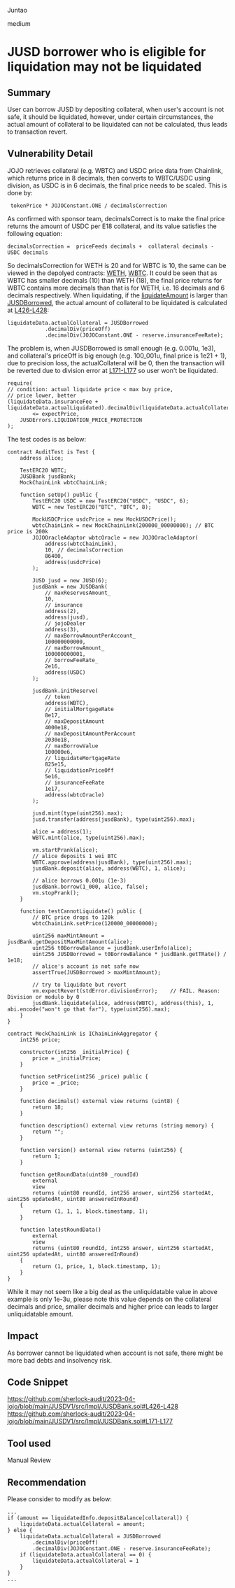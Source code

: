 Juntao

medium

# JUSD borrower who is eligible for liquidation may not be liquidated

## Summary
User can borrow JUSD by depositing collateral, when user's account is not safe, it should be liquidated, however, under certain circumstances,  the actual amount of collateral to be liquidated can not be calculated, thus leads to transaction revert.

## Vulnerability Detail
JOJO retrieves collateral (e.g. WBTC) and USDC price data from Chainlink, which returns price in 8 decimals, then converts to WBTC/USDC using division, as USDC is in 6 decimals, the final price needs to be scaled. This is done by:
```solidity
 tokenPrice * JOJOConstant.ONE / decimalsCorrection
```
As confirmed with sponsor team, decimalsCorrect is to make the final price returns the amount of USDC per E18 collateral,  and its value satisfies the following equation:
```solidity
decimalsCorrection =  priceFeeds decimals +  collateral decimals - USDC decimals
```
So decimalsCorrection for WETH is 20 and for WBTC is 10, the same can be viewed in the depolyed contracts: [WETH](0x9c16d4edfc422ed652642b292911be7f91f0dfd7), [WBTC](0x1c57d02febcd84514ec03559cfefea85df078332). It could be seen that as WBTC has smaller decimals (10) than WETH (18), the final price returns for WBTC contains more decimals than that is for WETH, i.e. 16 decimals and 6 decimals respectively.
When liquidating, if the [liquidateAmount](https://github.com/sherlock-audit/2023-04-jojo/blob/main/JUSDV1/src/Impl/JUSDBank.sol#L400-L402) is larger than [JUSDBorrowed](https://github.com/sherlock-audit/2023-04-jojo/blob/main/JUSDV1/src/Impl/JUSDBank.sol#L403), the actual amount of collateral to be liquidated is calculated at [L426-L428](https://github.com/sherlock-audit/2023-04-jojo/blob/main/JUSDV1/src/Impl/JUSDBank.sol#L426-L428):
```solidity
liquidateData.actualCollateral = JUSDBorrowed
            .decimalDiv(priceOff)
            .decimalDiv(JOJOConstant.ONE - reserve.insuranceFeeRate);
```
The problem is, when JUSDBorrowed is small enough (e.g. 0.001u, 1e3), and collateral's priceOff is big enough (e.g. 100_001u, final price is 1e21 + 1), due to precision loss, the actualCollateral will be 0, then the transaction will be reverted due to division error at [L171-L177](https://github.com/sherlock-audit/2023-04-jojo/blob/main/JUSDV1/src/Impl/JUSDBank.sol#L171-L177) so user won't be liquidated.
```solidity
require(
// condition: actual liquidate price < max buy price,
// price lower, better
(liquidateData.insuranceFee + liquidateData.actualLiquidated).decimalDiv(liquidateData.actualCollateral)
        <= expectPrice,
    JUSDErrors.LIQUIDATION_PRICE_PROTECTION
);
```
The test codes is as below:
```solidity
contract AuditTest is Test {
    address alice;

    TestERC20 WBTC;
    JUSDBank jusdBank;
    MockChainLink wbtcChainLink;
    
    function setUp() public {
        TestERC20 USDC = new TestERC20("USDC", "USDC", 6);
        WBTC = new TestERC20("BTC", "BTC", 8);

        MockUSDCPrice usdcPrice = new MockUSDCPrice();
        wbtcChainLink = new MockChainLink(200000_00000000); // BTC price is 200k
        JOJOOracleAdaptor wbtcOracle = new JOJOOracleAdaptor(
            address(wbtcChainLink),
            10, // decimalsCorrection
            86400,
            address(usdcPrice)
        );

        JUSD jusd = new JUSD(6);
        jusdBank = new JUSDBank( 
            // maxReservesAmount_
            10,
            // insurance
            address(2),
            address(jusd),
            // jojoDealer
            address(3),
            // maxBorrowAmountPerAccount_
            100000000000,
            // maxBorrowAmount_
            100000000001,
            // borrowFeeRate_
            2e16,
            address(USDC)
        );

        jusdBank.initReserve(
            // token
            address(WBTC),
            // initialMortgageRate
            8e17,
            // maxDepositAmount
            4000e18,
            // maxDepositAmountPerAccount
            2030e18,
            // maxBorrowValue
            100000e6,
            // liquidateMortgageRate
            825e15,
            // liquidationPriceOff
            5e16,
            // insuranceFeeRate
            1e17,
            address(wbtcOracle)
        );

        jusd.mint(type(uint256).max);
        jusd.transfer(address(jusdBank), type(uint256).max);

        alice = address(1);
        WBTC.mint(alice, type(uint256).max);

        vm.startPrank(alice);
        // alice deposits 1 wei BTC
        WBTC.approve(address(jusdBank), type(uint256).max);
        jusdBank.deposit(alice, address(WBTC), 1, alice);

        // alice borrows 0.001u (1e-3)
        jusdBank.borrow(1_000, alice, false);
        vm.stopPrank();
    }

    function testCannotLiquidate() public {
        // BTC price drops to 120k
        wbtcChainLink.setPrice(120000_00000000);

        uint256 maxMintAmount = jusdBank.getDepositMaxMintAmount(alice);
        uint256 t0BorrowBalance = jusdBank.userInfo(alice);
        uint256 JUSDBorrowed = t0BorrowBalance * jusdBank.getTRate() / 1e18;
        // alice's account is not safe now
        assertTrue(JUSDBorrowed > maxMintAmount);

        // try to liquidate but revert
        vm.expectRevert(stdError.divisionError);    // FAIL. Reason: Division or modulo by 0
        jusdBank.liquidate(alice, address(WBTC), address(this), 1, abi.encode("won't go that far"), type(uint256).max);
    }
}

contract MockChainLink is IChainLinkAggregator {
    int256 price;

    constructor(int256 _initialPrice) {
        price = _initialPrice;
    }

    function setPrice(int256 _price) public {
        price = _price;
    }

    function decimals() external view returns (uint8) {
        return 18;
    }

    function description() external view returns (string memory) {
        return "";
    }

    function version() external view returns (uint256) {
        return 1;
    }
    
    function getRoundData(uint80 _roundId)
        external
        view
        returns (uint80 roundId, int256 answer, uint256 startedAt, uint256 updatedAt, uint80 answeredInRound)
    {
        return (1, 1, 1, block.timestamp, 1);
    }

    function latestRoundData()
        external
        view
        returns (uint80 roundId, int256 answer, uint256 startedAt, uint256 updatedAt, uint80 answeredInRound)
    {
        return (1, price, 1, block.timestamp, 1);
    }
}
```
While it may not seem like a big deal as the unliquidatable value in above example is only 1e-3u, please note this value depends on the collateral decimals and price, smaller decimals and higher price can leads to larger unliquidatable amount.

## Impact
As borrower cannot be liquidated when account is not safe, there might be more bad debts and insolvency risk.

## Code Snippet
https://github.com/sherlock-audit/2023-04-jojo/blob/main/JUSDV1/src/Impl/JUSDBank.sol#L426-L428
https://github.com/sherlock-audit/2023-04-jojo/blob/main/JUSDV1/src/Impl/JUSDBank.sol#L171-L177

## Tool used

Manual Review

## Recommendation

Please consider to modify as below:
```solidity
...
if (amount == liquidatedInfo.depositBalance[collateral]) {
    liquidateData.actualCollateral = amount;
} else {
    liquidateData.actualCollateral = JUSDBorrowed
        .decimalDiv(priceOff)
        .decimalDiv(JOJOConstant.ONE - reserve.insuranceFeeRate);
    if (liquidateData.actualCollateral == 0) {
        liquidateData.actualCollateral = 1
    }
}
...
```


